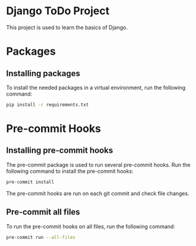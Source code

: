 # Django ToDo Project
This project is used to learn the basics of Django.

# Packages
## Installing packages
To install the needed packages in a virtual environment, run the following command:
```bash
pip install -r requirements.txt
```

# Pre-commit Hooks
## Installing pre-commit hooks
The pre-commit package is used to run several pre-commit hooks.
Run the following command to install the pre-commit hooks:
```bash
pre-commit install
```
The pre-commit hooks are run on each git commit and check file changes.

## Pre-commit all files
To run the pre-commit hooks on all files, run the following command:
```bash
pre-commit run --all-files
```
